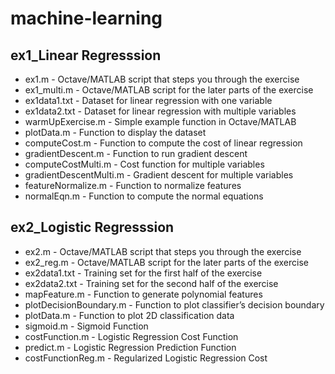 # machine-learning

## ex1_Linear Regresssion

- ex1.m - Octave/MATLAB script that steps you through the exercise
- ex1_multi.m - Octave/MATLAB script for the later parts of the exercise
- ex1data1.txt - Dataset for linear regression with one variable
- ex1data2.txt - Dataset for linear regression with multiple variables
- warmUpExercise.m - Simple example function in Octave/MATLAB
- plotData.m - Function to display the dataset
- computeCost.m - Function to compute the cost of linear regression
- gradientDescent.m - Function to run gradient descent
- computeCostMulti.m - Cost function for multiple variables
- gradientDescentMulti.m - Gradient descent for multiple variables
- featureNormalize.m - Function to normalize features
- normalEqn.m - Function to compute the normal equations

## ex2_Logistic Regresssion

- ex2.m - Octave/MATLAB script that steps you through the exercise
- ex2_reg.m - Octave/MATLAB script for the later parts of the exercise
- ex2data1.txt - Training set for the first half of the exercise
- ex2data2.txt - Training set for the second half of the exercise
- mapFeature.m - Function to generate polynomial features
- plotDecisionBoundary.m - Function to plot classifier’s decision boundary
- plotData.m - Function to plot 2D classification data
- sigmoid.m - Sigmoid Function
- costFunction.m - Logistic Regression Cost Function
- predict.m - Logistic Regression Prediction Function
- costFunctionReg.m - Regularized Logistic Regression Cost